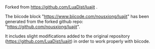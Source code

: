 Forked from https://github.com/LuaDist/luajit .

The biicode block "https://www.biicode.com/nousxiong/luajit" has been generated from the forked github repo: "https://github.com/nousxiong/luajit".

It includes slight modifications added to the original repository (https://github.com/LuaDist/luajit) in order to work properly with biicode. 
